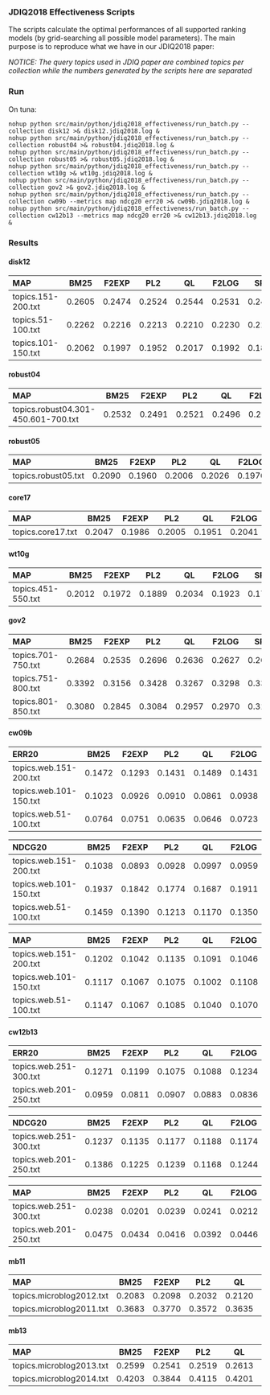 ### JDIQ2018 Effectiveness Scripts

The scripts calculate the optimal performances of all supported ranking models (by grid-searching all possible model parameters).
The main purpose is to reproduce what we have in our JDIQ2018 paper:


_NOTICE: The query topics used in JDIQ paper are combined topics per collection while the numbers generated
by the scripts here are separated_

### Run
On tuna:
```
nohup python src/main/python/jdiq2018_effectiveness/run_batch.py --collection disk12 >& disk12.jdiq2018.log &
nohup python src/main/python/jdiq2018_effectiveness/run_batch.py --collection robust04 >& robust04.jdiq2018.log &
nohup python src/main/python/jdiq2018_effectiveness/run_batch.py --collection robust05 >& robust05.jdiq2018.log &
nohup python src/main/python/jdiq2018_effectiveness/run_batch.py --collection wt10g >& wt10g.jdiq2018.log &
nohup python src/main/python/jdiq2018_effectiveness/run_batch.py --collection gov2 >& gov2.jdiq2018.log &
nohup python src/main/python/jdiq2018_effectiveness/run_batch.py --collection cw09b --metrics map ndcg20 err20 >& cw09b.jdiq2018.log &
nohup python src/main/python/jdiq2018_effectiveness/run_batch.py --collection cw12b13 --metrics map ndcg20 err20 >& cw12b13.jdiq2018.log &
```

### Results

#### disk12
MAP                                     | BM25      | F2EXP     | PL2       | QL        | F2LOG     | SPL       |
:---------------------------------------|-----------|-----------|-----------|-----------|-----------|-----------|
topics.151-200.txt                      | 0.2605    | 0.2474    | 0.2524    | 0.2544    | 0.2531    | 0.2448    |
topics.51-100.txt                       | 0.2262    | 0.2216    | 0.2213    | 0.2210    | 0.2230    | 0.2189    |
topics.101-150.txt                      | 0.2062    | 0.1997    | 0.1952    | 0.2017    | 0.1992    | 0.1819    |


#### robust04
MAP                                     | BM25      | F2EXP     | PL2       | QL        | F2LOG     | SPL       |
:---------------------------------------|-----------|-----------|-----------|-----------|-----------|-----------|
topics.robust04.301-450.601-700.txt     | 0.2532    | 0.2491    | 0.2521    | 0.2496    | 0.2500    | 0.2502    |


#### robust05
MAP                                     | BM25      | F2EXP     | PL2       | QL        | F2LOG     | SPL       |
:---------------------------------------|-----------|-----------|-----------|-----------|-----------|-----------|
topics.robust05.txt                     | 0.2090    | 0.1960    | 0.2006    | 0.2026    | 0.1976    | 0.1969    |


#### core17
MAP                                     | BM25      | F2EXP     | PL2       | QL        | F2LOG     | SPL       |
:---------------------------------------|-----------|-----------|-----------|-----------|-----------|-----------|
topics.core17.txt                       | 0.2047    | 0.1986    | 0.2005    | 0.1951    | 0.2041    | 0.1981    |


#### wt10g
MAP                                     | BM25      | F2EXP     | PL2       | QL        | F2LOG     | SPL       |
:---------------------------------------|-----------|-----------|-----------|-----------|-----------|-----------|
topics.451-550.txt                      | 0.2012    | 0.1972    | 0.1889    | 0.2034    | 0.1923    | 0.1726    |


#### gov2
MAP                                     | BM25      | F2EXP     | PL2       | QL        | F2LOG     | SPL       |
:---------------------------------------|-----------|-----------|-----------|-----------|-----------|-----------|
topics.701-750.txt                      | 0.2684    | 0.2535    | 0.2696    | 0.2636    | 0.2627    | 0.2687    |
topics.751-800.txt                      | 0.3392    | 0.3156    | 0.3428    | 0.3267    | 0.3298    | 0.3386    |
topics.801-850.txt                      | 0.3080    | 0.2845    | 0.3084    | 0.2957    | 0.2970    | 0.3140    |


#### cw09b
ERR20                                   | BM25      | F2EXP     | PL2       | QL        | F2LOG     | SPL       |
:---------------------------------------|-----------|-----------|-----------|-----------|-----------|-----------|
topics.web.151-200.txt                  | 0.1472    | 0.1293    | 0.1431    | 0.1489    | 0.1431    | 0.1435    |
topics.web.101-150.txt                  | 0.1023    | 0.0926    | 0.0910    | 0.0861    | 0.0938    | 0.0908    |
topics.web.51-100.txt                   | 0.0764    | 0.0751    | 0.0635    | 0.0646    | 0.0723    | 0.0665    |


NDCG20                                  | BM25      | F2EXP     | PL2       | QL        | F2LOG     | SPL       |
:---------------------------------------|-----------|-----------|-----------|-----------|-----------|-----------|
topics.web.151-200.txt                  | 0.1038    | 0.0893    | 0.0928    | 0.0997    | 0.0959    | 0.0931    |
topics.web.101-150.txt                  | 0.1937    | 0.1842    | 0.1774    | 0.1687    | 0.1911    | 0.1762    |
topics.web.51-100.txt                   | 0.1459    | 0.1390    | 0.1213    | 0.1170    | 0.1350    | 0.1232    |


MAP                                     | BM25      | F2EXP     | PL2       | QL        | F2LOG     | SPL       |
:---------------------------------------|-----------|-----------|-----------|-----------|-----------|-----------|
topics.web.151-200.txt                  | 0.1202    | 0.1042    | 0.1135    | 0.1091    | 0.1046    | 0.1131    |
topics.web.101-150.txt                  | 0.1117    | 0.1067    | 0.1075    | 0.1002    | 0.1108    | 0.1066    |
topics.web.51-100.txt                   | 0.1147    | 0.1067    | 0.1085    | 0.1040    | 0.1070    | 0.1077    |


#### cw12b13
ERR20                                   | BM25      | F2EXP     | PL2       | QL        | F2LOG     | SPL       |
:---------------------------------------|-----------|-----------|-----------|-----------|-----------|-----------|
topics.web.251-300.txt                  | 0.1271    | 0.1199    | 0.1075    | 0.1088    | 0.1234    | 0.1090    |
topics.web.201-250.txt                  | 0.0959    | 0.0811    | 0.0907    | 0.0883    | 0.0836    | 0.0905    |


NDCG20                                  | BM25      | F2EXP     | PL2       | QL        | F2LOG     | SPL       |
:---------------------------------------|-----------|-----------|-----------|-----------|-----------|-----------|
topics.web.251-300.txt                  | 0.1237    | 0.1135    | 0.1177    | 0.1188    | 0.1174    | 0.1179    |
topics.web.201-250.txt                  | 0.1386    | 0.1225    | 0.1239    | 0.1168    | 0.1244    | 0.1253    |


MAP                                     | BM25      | F2EXP     | PL2       | QL        | F2LOG     | SPL       |
:---------------------------------------|-----------|-----------|-----------|-----------|-----------|-----------|
topics.web.251-300.txt                  | 0.0238    | 0.0201    | 0.0239    | 0.0241    | 0.0212    | 0.0238    |
topics.web.201-250.txt                  | 0.0475    | 0.0434    | 0.0416    | 0.0392    | 0.0446    | 0.0412    |


#### mb11
MAP                                     | BM25      | F2EXP     | PL2       | QL        | F2LOG     | SPL       |
:---------------------------------------|-----------|-----------|-----------|-----------|-----------|-----------|
topics.microblog2012.txt                | 0.2083    | 0.2098    | 0.2032    | 0.2120    | 0.2018    | 0.2050    |
topics.microblog2011.txt                | 0.3683    | 0.3770    | 0.3572    | 0.3635    | 0.3823    | 0.3601    |


#### mb13
MAP                                     | BM25      | F2EXP     | PL2       | QL        | F2LOG     | SPL       |
:---------------------------------------|-----------|-----------|-----------|-----------|-----------|-----------|
topics.microblog2013.txt                | 0.2599    | 0.2541    | 0.2519    | 0.2613    | 0.2622    | 0.2536    |
topics.microblog2014.txt                | 0.4203    | 0.3844    | 0.4115    | 0.4201    | 0.4104    | 0.4132    |


